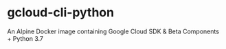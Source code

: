 # gcloud-cli-python
An Alpine Docker image containing Google Cloud SDK &amp; Beta Components + Python 3.7
